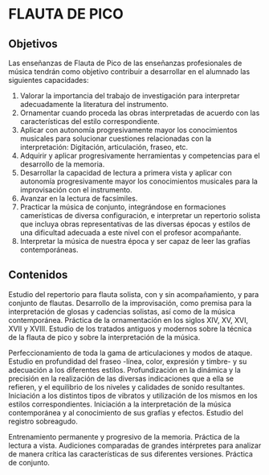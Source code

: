 # **FLAUTA DE PICO**

## **Objetivos**

Las enseñanzas de Flauta de Pico de las enseñanzas profesionales de música tendrán como objetivo contribuir a desarrollar en el alumnado las siguientes capacidades:

1) Valorar la importancia del trabajo de investigación para interpretar adecuadamente la literatura del instrumento.  
2) Ornamentar cuando proceda las obras interpretadas de acuerdo con las características del estilo correspondiente.  
3) Aplicar con autonomía progresivamente mayor los conocimientos musicales para solucionar cuestiones relacionadas con la interpretación: Digitación, articulación, fraseo, etc.  
4) Adquirir y aplicar progresivamente herramientas y competencias para el desarrollo de la memoria.  
5) Desarrollar la capacidad de lectura a primera vista y aplicar con autonomía progresivamente mayor los conocimientos musicales para la improvisación con el instrumento.  
6) Avanzar en la lectura de facsímiles.  
7) Practicar la música de conjunto, integrándose en formaciones camerísticas de diversa configuración, e interpretar un repertorio solista que incluya obras representativas de las diversas épocas y estilos de una dificultad adecuada a este nivel con el profesor acompañante.  
8) Interpretar la música de nuestra época y ser capaz de leer las grafías contemporáneas.

## **Contenidos**

Estudio del repertorio para flauta solista, con y sin acompañamiento, y para conjunto de flautas. Desarrollo de la improvisación, como premisa para la interpretación de glosas y cadencias solistas, así como de la música contemporánea. Práctica de la ornamentación en los siglos XIV, XV, XVI, XVII y XVIII. Estudio de los tratados antiguos y modernos sobre la técnica de la flauta de pico y sobre la interpretación de la música.

Perfeccionamiento de toda la gama de articulaciones y modos de ataque. Estudio en profundidad del fraseo \-línea, color, expresión y timbre- y su adecuación a los diferentes estilos. Profundización en la dinámica y la precisión en la realización de las diversas indicaciones que a ella se refieren, y el equilibrio de los niveles y calidades de sonido resultantes. Iniciación a los distintos tipos de vibratos y utilización de los mismos en los estilos correspondientes. Iniciación a la interpretación de la música contemporánea y al conocimiento de sus grafías y efectos. Estudio del registro sobreagudo. 

Entrenamiento permanente y progresivo de la memoria. Práctica de la lectura a vista. Audiciones comparadas de grandes intérpretes para analizar de manera crítica las características de sus diferentes versiones. Práctica de conjunto.